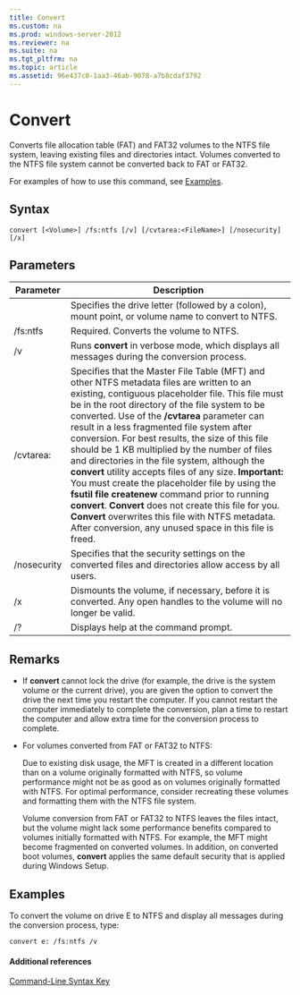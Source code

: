 ```yaml
---
title: Convert
ms.custom: na
ms.prod: windows-server-2012
ms.reviewer: na
ms.suite: na
ms.tgt_pltfrm: na
ms.topic: article
ms.assetid: 96e437c0-1aa3-46ab-9078-a7b8cdaf3792
---
```

# Convert
Converts file allocation table \(FAT\) and FAT32 volumes to the NTFS file system, leaving existing files and directories intact. Volumes converted to the NTFS file system cannot be converted back to FAT or FAT32.

For examples of how to use this command, see [Examples](#BKMK_examples).

## Syntax

```
convert [<Volume>] /fs:ntfs [/v] [/cvtarea:<FileName>] [/nosecurity] [/x]
```

## Parameters

|Parameter|Description|
|-------------|---------------|
|<Volume>|Specifies the drive letter \(followed by a colon\), mount point, or volume name to convert to NTFS.|
|\/fs:ntfs|Required. Converts the volume to NTFS.|
|\/v|Runs **convert** in verbose mode, which displays all messages during the conversion process.|
|\/cvtarea:<FileName>|Specifies that the Master File Table \(MFT\) and other NTFS metadata files are written to an existing, contiguous placeholder file. This file must be in the root directory of the file system to be converted. Use of the **\/cvtarea** parameter can result in a less fragmented file system after conversion. For best results, the size of this file should be 1 KB multiplied by the number of files and directories in the file system, although the **convert** utility accepts files of any size. **Important:** You must create the placeholder file by using the **fsutil file createnew** command prior to running **convert**. **Convert** does not create this file for you. **Convert** overwrites this file with NTFS metadata. After conversion, any unused space in this file is freed.|
|\/nosecurity|Specifies that the security settings on the converted files and directories allow access by all users.|
|\/x|Dismounts the volume, if necessary, before it is converted. Any open handles to the volume will no longer be valid.|
|\/?|Displays help at the command prompt.|

## Remarks

-   If **convert** cannot lock the drive \(for example, the drive is the system volume or the current drive\), you are given the option to convert the drive the next time you restart the computer. If you cannot restart the computer immediately to complete the conversion, plan a time to restart the computer and allow extra time for the conversion process to complete.

-   For volumes converted from FAT or FAT32 to NTFS:

    Due to existing disk usage, the MFT is created in a different location than on a volume originally formatted with NTFS, so volume performance might not be as good as on volumes originally formatted with NTFS. For optimal performance, consider recreating these volumes and formatting them with the NTFS file system.

    Volume conversion from FAT or FAT32 to NTFS leaves the files intact, but the volume might lack some performance benefits compared to volumes initially formatted with NTFS. For example, the MFT might become fragmented on converted volumes. In addition, on converted boot volumes, **convert** applies the same default security that is applied during Windows Setup.

## <a name="BKMK_examples"></a>Examples
To convert the volume on drive E to NTFS and display all messages during the conversion process, type:

```
convert e: /fs:ntfs /v
```

#### Additional references
[Command-Line Syntax Key](Command-Line-Syntax-Key.md)


